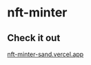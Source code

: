 # nft-minter
## Check it out
<a href="https://nft-minter-sand.vercel.app/" target="_blank">nft-minter-sand.vercel.app</a>
